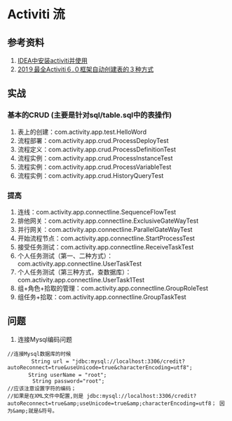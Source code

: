 # Activiti 流

## 参考资料

1. [IDEA中安装activiti并使用](https://blog.csdn.net/qq_41728540/article/details/79506463)
2. [201９最全Activiti６.０框架自动创建表的３种方式](https://blog.csdn.net/x15011238662/article/details/86503913)

## 实战
### 基本的CRUD (主要是针对sql/table.sql中的表操作)
1. 表上的创建：com.activity.app.test.HelloWord
2. 流程部署：com.activity.app.crud.ProcessDeployTest
3. 流程定义：com.activity.app.crud.ProcessDefinitionTest
4. 流程实例：com.activity.app.crud.ProcessInstanceTest
5. 流程实例：com.activity.app.crud.ProcessVariableTest
6. 流程实例：com.activity.app.crud.HistoryQueryTest

### 提高

1. 连线：com.activity.app.connectline.SequenceFlowTest
2. 排他网关：com.activity.app.connectline.ExclusiveGateWayTest
3. 并行网关：com.activity.app.connectline.ParallelGateWayTest
4. 开始流程节点：com.activity.app.connectline.StartProcessTest
5. 接受任务测试：com.activity.app.connectline.ReceiveTaskTest
6. 个人任务测试（第一、二种方式）：com.activity.app.connectline.UserTaskTest
7. 个人任务测试（第三种方式，查数据库）：com.activity.app.connectline.UserTask1Test
8. 组+角色+拾取的管理：com.activity.app.connectline.GroupRoleTest
9. 组任务+拾取：com.activity.app.connectline.GroupTaskTest


## 问题

1. 连接Mysql编码问题

```
//连接Mysql数据库的时候
　　　　 String url = "jdbc:mysql://localhost:3306/credit?autoReconnect=true&useUnicode=true&characterEncoding=utf8";
   　  String userName = "root";
        String password="root";
//应该注意设置字符的编码；
//如果是在XML文件中配置,则是 jdbc:mysql://localhost:3306/credit?autoReconnect=true&amp;useUnicode=true&amp;characterEncoding=utf8； 因为&amp;就是&符号。
```
